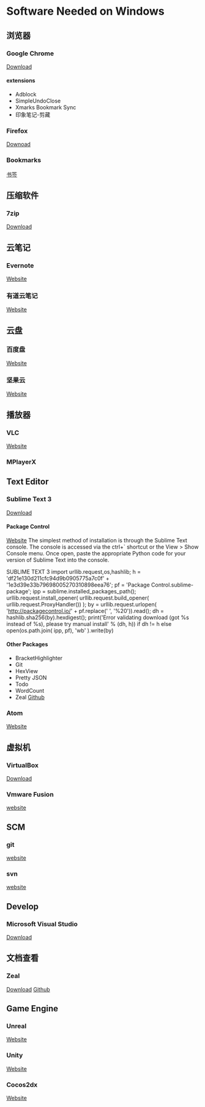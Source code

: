 # Software Needed on Windows

## 浏览器
### Google Chrome
[Download](https://www.google.com/intl/zh-CN/chrome/browser/desktop/index.html)
#### extensions
* Adblock
* SimpleUndoClose
* Xmarks Bookmark Sync
* 印象笔记-剪藏

### Firefox
[Downoad](https://www.mozilla.org/en-US/firefox/?utm_medium=referral&utm_source=firefox-com)

### Bookmarks
[书签](contents/bookmarks-2017-07-30.html)

## 压缩软件
### 7zip
[Download](http://www.7-zip.org/download.html)

## 云笔记
### Evernote
[Website](https://evernote.com/)
### 有道云笔记
[Website](https://note.youdao.com/)

## 云盘
### 百度盘
[Website](https://pan.baidu.com/)
### 坚果云
[Website](https://www.jianguoyun.com/)

## 播放器
### VLC
[Website](https://www.videolan.org/vlc/index.zh.html)
### MPlayerX
[](http://mplayerx.org)

## Text Editor
### Sublime Text 3
[Download](http://www.sublimetext.com/3)
#### Package Control
[Website](https://packagecontrol.io/installation#st3)
The simplest method of installation is through the Sublime Text console. The console is accessed via the ctrl+` shortcut or the View > Show Console menu. Once open, paste the appropriate Python code for your version of Sublime Text into the console.

SUBLIME TEXT 3
	import urllib.request,os,hashlib; h = 'df21e130d211cfc94d9b0905775a7c0f' + '1e3d39e33b79698005270310898eea76'; pf = 'Package Control.sublime-package'; ipp = sublime.installed_packages_path(); urllib.request.install_opener( urllib.request.build_opener( urllib.request.ProxyHandler()) ); by = urllib.request.urlopen( 'http://packagecontrol.io/' + pf.replace(' ', '%20')).read(); dh = hashlib.sha256(by).hexdigest(); print('Error validating download (got %s instead of %s), please try manual install' % (dh, h)) if dh != h else open(os.path.join( ipp, pf), 'wb' ).write(by)

#### Other Packages
* BracketHighlighter
* Git
* HexView
* Pretty JSON
* Todo
* WordCount
* Zeal [Github](https://github.com/vaanwd/Zeal)

### Atom
[Website](https://atom.io/)

## 虚拟机
### VirtualBox
[Download](https://www.virtualbox.org/wiki/Downloads)
### Vmware Fusion
[website](https://www.vmware.com/products/fusion.html)

## SCM
### git
[website](https://git-scm.com/)
### svn
[website](https://subversion.apache.org/)

## Develop
### Microsoft Visual Studio
[Download](https://www.visualstudio.com/downloads/)

## 文档查看
### Zeal
[Download](https://zealdocs.org/download.html)
[Github](https://github.com/jkozera/zeal.git)

## Game Engine
### Unreal
[Website](https://www.unrealengine.com/en-US/blog)
### Unity
[Website](https://unity3d.com/cn)
### Cocos2dx
[Website](http://www.cocos2d-x.org/)

